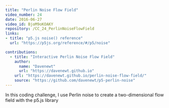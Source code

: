 ```yaml
---
title: "Perlin Noise Flow Field"
video_number: 24
date: 2016-06-27
video_id: BjoM9oKOAKY
repository: /CC_24_PerlinNoiseFlowField
links:
- title: "p5.js noise() reference"  
  url: "https://p5js.org/reference/#/p5/noise"

contributions:
  - title: "Interactive Perlin Noise Flow Field"
    author:
      name: "Davenewt"
      url: "https://davenewt.github.io"
    url: "https://davenewt.github.io/perlin-noise-flow-field/"
    source: "https://github.com/davenewt/p5-perlin-noise"
---
```


In this coding challenge, I use Perlin noise to create a two-dimensional flow field with the p5.js library

